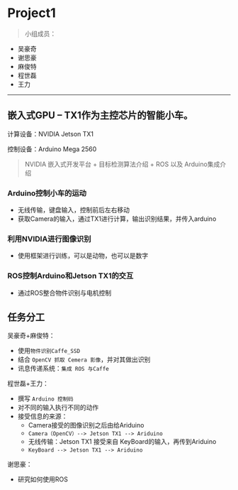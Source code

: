 # Project1


> 小组成员：
>
- 吴豪奇
- 谢思豪
- 麻俊特
- 程世磊
- 王力

---

## 嵌入式GPU – TX1作为主控芯片的智能小车。
计算设备：NVIDIA Jetson TX1控制设备：Arduino Mega 2560

> NVIDIA 嵌入式开发平台 + 目标检测算法介绍 + ROS 以及 Arduino集成介绍

### Arduino控制小车的运动
- 无线传输，键盘输入，控制前后左右移动
- 获取Camera的输入，通过TX1进行计算，输出识别结果，并传入arduino

### 利用NVIDIA进行图像识别
- 使用框架进行训练，可以是动物，也可以是数字

### ROS控制Arduino和Jetson TX1的交互
- 通过ROS整合物件识别与电机控制

## 任务分工
吴豪奇+麻俊特：

- 使用`物件识别Caffe_SSD`
- 结合 `OpenCV 抓取 Cemera 影像`，并对其做出识别- 讯息传递系统：`集成 ROS 与Caffe`

程世磊+王力：

- 撰写 `Arduino 控制码`
- 对不同的输入执行不同的动作
- 接受信息的来源：
  - Camera接受的图像识别之后由给Ariduino
  - `Camera（OpenCV）--> Jetson TX1 --> Ariduino`
  - 无线传输：Jetson TX1 接受来自 KeyBoard的输入，再传到Ariduino
  - `KeyBoard --> Jetson TX1 --> Ariduino`

谢思豪：

- 研究如何使用ROS
